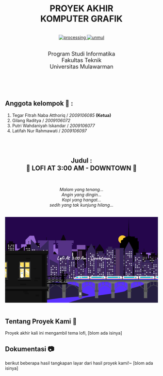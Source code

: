 <div align="center">
    <h1>PROYEK AKHIR<br><b>KOMPUTER GRAFIK</b></h1><br>
    <div>
        <a href="https://processing.org/">
            <img src="https://processing.org/favicon.svg?v=0f0dee6220d6f6497709adb2b39b429a" alt="processing" height="200">
        </a>
        <a href="https://unmul.ac.id/">
            <img src="https://upload.wikimedia.org/wikipedia/id/8/83/Unmul_logo_low.svg" alt="unmul" height="200">
        </a>
    </div>
</div>
<br>
<div align="center">
    <p style="font-size: 18px;">
        Program Studi Informatika<br>
        Fakultas Teknik<br>
        Universitas Mulawarman
    </p>
</div>
<br><br><br>

## Anggota kelompok 👤 :
1. Tegar Fitrah Naba Atthoriq / _2009106085_ **(Ketua)**
2. Gilang Raditya / _2009106072_
3. Putri Wahdaniyah Iskandar / _2009106077_
4. Latifah Nur Rahmawati / _2009106097_

<br><br>
<div align="center">
    <h2>Judul : <br><b>🎵 LOFI AT 3:00 AM - DOWNTOWN 🏢</b></h2>
    <br>
    <p>
        <i>
            Malam yang tenang...<br>
            Angin yang dingin...<br>
            Kopi yang hangat...<br>
            sedih yang tak kunjung hilang...<br>
        </i>
    </p>
    <br>
    <img src="https://github.com/tegarfn/Processing-ProyekAkhir/blob/main/assets/intro.png" alt="intro">
</div>
<br>

## Tentang Proyek Kami 👋
Proyek akhir kali ini mengambil tema lofi, [blom ada isinya]

## Dokumentasi 📷
berikut beberapa hasil tangkapan layar dari hasil proyek kami!~
[blom ada isinya]
